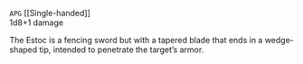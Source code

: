 `APG`
[[Single-handed]]<br>1d8+1 damage

The Estoc is a fencing sword but with a tapered blade that ends in a wedge-shaped tip, intended to penetrate the target’s armor.